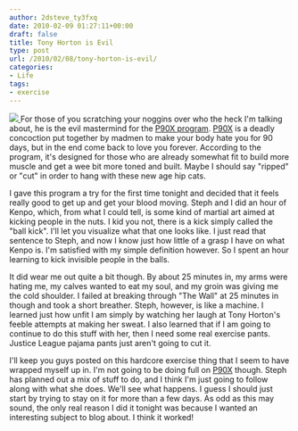 ```yaml
---
author: 2dsteve_ty3fxq
date: 2010-02-09 01:27:11+00:00
draft: false
title: Tony Horton is Evil
type: post
url: /2010/02/08/tony-horton-is-evil/
categories:
- Life
tags:
- exercise
---
```


[![](http://www.bitsandbinary.com/wp-content/uploads/2010/02/image.axd_-e1265678706694.jpeg)
](http://www.bitsandbinary.com/wp-content/uploads/2010/02/image.axd_-e1265678706694.jpeg)For those of you scratching your noggins over who the heck I'm talking about, he is the evil mastermind for the [P90X program](http://www.beachbody.com/product/fitness_programs/p90x.do?gclid=COfA3OCM5J8CFQHxDAodNT6EFg&code=GOOGLE_SEMB_P90X&ef_id=1908:3:s_3d8e651e569952b2cd77b3a61f6d5042_3894887803:S3C5mko-KSIAABWZPBAAAAFA:20100209012546). [P90X](http://www.beachbody.com/product/fitness_programs/p90x.do?gclid=COfA3OCM5J8CFQHxDAodNT6EFg&code=GOOGLE_SEMB_P90X&ef_id=1908:3:s_3d8e651e569952b2cd77b3a61f6d5042_3894887803:S3C5mko-KSIAABWZPBAAAAFA:20100209012546) is a deadly concoction put together by madmen to make your body hate you for 90 days, but in the end come back to love you forever. According to the program, it's designed for those who are already somewhat fit to build more muscle and get a wee bit more toned and built. Maybe I should say "ripped" or "cut" in order to hang with these new age hip cats.

I gave this program a try for the first time tonight and decided that it feels really good to get up and get your blood moving. Steph and I did an hour of Kenpo, which, from what I could tell, is some kind of martial art aimed at kicking people in the nuts. I kid you not, there is a kick simply called the "ball kick". I'll let you visualize what that one looks like. I just read that sentence to Steph, and now I know just how little of a grasp I have on what Kenpo is. I'm satisfied with my simple definition however. So I spent an hour learning to kick invisible people in the balls.

It did wear me out quite a bit though. By about 25 minutes in, my arms were hating me, my calves wanted to eat my soul, and my groin was giving me the cold shoulder. I failed at breaking through "The Wall" at 25 minutes in though and took a short breather. Steph, however, is like a machine. I learned just how unfit I am simply by watching her laugh at Tony Horton's feeble attempts at making her sweat. I also learned that if I am going to continue to do this stuff with her, then I need some real exercise pants. Justice League pajama pants just aren't going to cut it.

I'll keep you guys posted on this hardcore exercise thing that I seem to have wrapped myself up in. I'm not going to be doing full on [P90X](http://www.beachbody.com/product/fitness_programs/p90x.do?gclid=COfA3OCM5J8CFQHxDAodNT6EFg&code=GOOGLE_SEMB_P90X&ef_id=1908:3:s_3d8e651e569952b2cd77b3a61f6d5042_3894887803:S3C5mko-KSIAABWZPBAAAAFA:20100209012546) though. Steph has planned out a mix of stuff to do, and I think I'm just going to follow along with what she does. We'll see what happens. I guess I should just start by trying to stay on it for more than a few days. As odd as this may sound, the only real reason I did it tonight was because I wanted an interesting subject to blog about. I think it worked!
